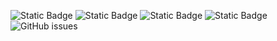 ![Static Badge](https://img.shields.io/badge/blacklists-60-000000) ![Static Badge](https://img.shields.io/badge/blacklisted-3066285-cc0000) ![Static Badge](https://img.shields.io/badge/whitelisted-2243-00CC00) ![Static Badge](https://img.shields.io/badge/streaming_blacklist-28107-000000) ![GitHub issues](https://img.shields.io/github/issues/fabriziosalmi/blacklists)
